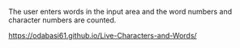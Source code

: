 
The user enters words in the input area and the word numbers and character numbers are counted.

https://odabasi61.github.io/Live-Characters-and-Words/
